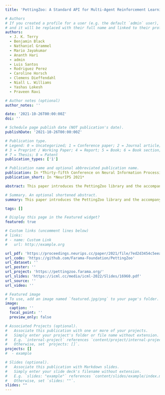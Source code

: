 ```yaml
---
title: 'PettingZoo: A Standard API for Multi-Agent Reinforcement Learning'

# Authors
# If you created a profile for a user (e.g. the default `admin` user), write the username (folder name) here
# and it will be replaced with their full name and linked to their profile.
authors:
  - J. K. Terry
  - Benjamin Black
  - Nathaniel Grammel
  - Mario Jayakumar
  - Ananth Hari
  - admin
  - Luis Santos
  - Rodriguez Perez
  - Caroline Horsch
  - Clemens Dieffendahl
  - Niall L. Williams
  - Yashas Lokesh
  - Praveen Ravi

# Author notes (optional)
author_notes: ''

date: '2021-10-26T00:00:00Z'
doi: ''

# Schedule page publish date (NOT publication's date).
publishDate: '2021-10-26T00:00:00Z'

# Publication type.
# Legend: 0 = Uncategorized; 1 = Conference paper; 2 = Journal article;
# 3 = Preprint / Working Paper; 4 = Report; 5 = Book; 6 = Book section;
# 7 = Thesis; 8 = Patent
publication_types: ['1']

# Publication name and optional abbreviated publication name.
publication: In *Thirty-fifth Conference on Neural Information Processing Systems*
publication_short: In *NeurIPS 2021*

abstract: This paper introduces the PettingZoo library and the accompanying Agent Environment Cycle (“AEC”) games model. PettingZoo is a library of diverse sets of multi-agent environments with a universal, elegant Python API. PettingZoo was developed with the goal of accelerating research in Multi-Agent Reinforcement Learning (“MARL”), by making work more interchangeable, accessible and reproducible akin to what OpenAI’s Gym library did for single-agent reinforcement learning. PettingZoo’s API, while inheriting many features of Gym, is unique amongst MARL APIs in that it’s based around the novel AEC games model. We argue, in part through case studies on major problems in popular MARL environments, that the popular game models are poor conceptual models of games commonly used in MARL and accordingly can promote confusing bugs that are hard to detect, and that the AEC games model addresses these problems.

# Summary. An optional shortened abstract.
summary: This paper introduces the PettingZoo library and the accompanying Agent Environment Cycle (“AEC”) games model.

tags: []

# Display this page in the Featured widget?
featured: true

# Custom links (uncomment lines below)
# links:
# - name: Custom Link
#   url: http://example.org

url_pdf: 'https://proceedings.neurips.cc/paper/2021/file/7ed2d3454c5eea71148b11d0c25104ff-Paper.pdf'
url_code: 'https://github.com/Farama-Foundation/PettingZoo'
url_dataset: ''
url_poster: ''
url_project: 'https://pettingzoo.farama.org/'
url_slides: 'https://icml.cc/media/icml-2022/Slides/16960.pdf'
url_source: ''
url_video: ''

# Featured image
# To use, add an image named `featured.jpg/png` to your page's folder.
image:
  caption: ''
  focal_point: ''
  preview_only: false

# Associated Projects (optional).
#   Associate this publication with one or more of your projects.
#   Simply enter your project's folder or file name without extension.
#   E.g. `internal-project` references `content/project/internal-project/index.md`.
#   Otherwise, set `projects: []`.
projects: []
#  - example

# Slides (optional).
#   Associate this publication with Markdown slides.
#   Simply enter your slide deck's filename without extension.
#   E.g. `slides: "example"` references `content/slides/example/index.md`.
#   Otherwise, set `slides: ""`.
slides: ""
---
```


